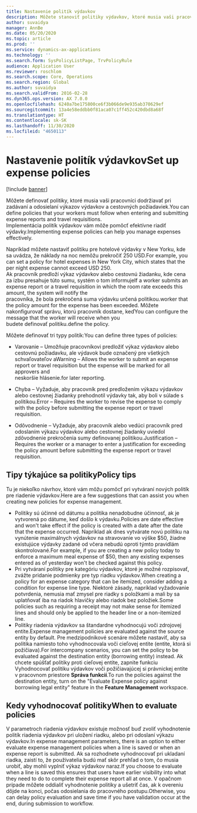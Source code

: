 ```yaml
---
title: Nastavenie politík výdavkov
description: Môžete stanoviť politiky výdavkov, ktoré musia vaši pracovníci dodržiavať pri zadávaní a odosielaní výkazov výdavkov a cestovných požiadaviek v Microsoft Dynamics 365 Finance.
author: suvaidya
manager: AnnBe
ms.date: 05/20/2020
ms.topic: article
ms.prod: ''
ms.service: dynamics-ax-applications
ms.technology: ''
ms.search.form: SysPolicyListPage, TrvPolicyRule
audience: Application User
ms.reviewer: roschlom
ms.search.scope: Core, Operations
ms.search.region: Global
ms.author: suvaidya
ms.search.validFrom: 2016-02-28
ms.dyn365.ops.version: AX 7.0.0
ms.openlocfilehash: 6240a7be175800ce6f3b066de9e935ab370629ef
ms.sourcegitcommit: 13a4e58eddbb0f81aca07c1ff452c420dbd8a68f
ms.translationtype: HT
ms.contentlocale: sk-SK
ms.lasthandoff: 11/30/2020
ms.locfileid: "4650113"
---
```

# <a name="set-up-expense-policies"></a><span data-ttu-id="6fce3-103">Nastavenie politík výdavkov</span><span class="sxs-lookup"><span data-stu-id="6fce3-103">Set up expense policies</span></span>

[!include [banner](../includes/banner.md)]

<span data-ttu-id="6fce3-104">Môžete definovať politiky, ktoré musia vaši pracovníci dodržiavať pri zadávaní a odosielaní výkazov výdavkov a cestovných požiadaviek.</span><span class="sxs-lookup"><span data-stu-id="6fce3-104">You can define policies that your workers must follow when entering and submitting expense reports and travel requisitions.</span></span>         
<span data-ttu-id="6fce3-105">Implementácia politík výdavkov vám môže pomôcť efektívne riadiť výdavky.</span><span class="sxs-lookup"><span data-stu-id="6fce3-105">Implementing expense policies can help you manage expenses effectively.</span></span>         

<span data-ttu-id="6fce3-106">Napríklad môžete nastaviť politiku pre hotelové výdavky v New Yorku, kde sa uvádza, že náklady na noc nemôžu prekročiť 250 USD.</span><span class="sxs-lookup"><span data-stu-id="6fce3-106">For example, you can set a policy for hotel expenses in New York City, which states that the per night expense cannot exceed USD 250.</span></span>       
<span data-ttu-id="6fce3-107">Ak pracovník predloží výkaz výdavkov alebo cestovnú žiadanku, kde cena za izbu presahuje túto sumu, systém o tom informuje</span><span class="sxs-lookup"><span data-stu-id="6fce3-107">If a worker submits an expense report or a travel requisition in which the room rate exceeds this amount, the system will notify the</span></span>        
<span data-ttu-id="6fce3-108">pracovníka, že bola prekročená suma výdavku určená politikou.</span><span class="sxs-lookup"><span data-stu-id="6fce3-108">worker that the policy amount for the expense has been exceeded.</span></span> <span data-ttu-id="6fce3-109">Môžete nakonfigurovať správu, ktorú pracovník dostane, keď</span><span class="sxs-lookup"><span data-stu-id="6fce3-109">You can configure the message that the worker will receive when you</span></span>        
<span data-ttu-id="6fce3-110">budete definovať politiku.</span><span class="sxs-lookup"><span data-stu-id="6fce3-110">define the policy.</span></span>      
        
<span data-ttu-id="6fce3-111">Môžete definovať tri typy politík:</span><span class="sxs-lookup"><span data-stu-id="6fce3-111">You can define three types of policies:</span></span>         
        
- <span data-ttu-id="6fce3-112">Varovanie – Umožňuje pracovníkovi predložiť výkaz výdavkov alebo cestovnú požiadavku, ale výdavok bude označený pre všetkých schvaľovateľov a</span><span class="sxs-lookup"><span data-stu-id="6fce3-112">Warning – Allows the worker to submit an expense report or travel requisition but the expense will be marked for all approvers and</span></span>        
  <span data-ttu-id="6fce3-113">neskoršie hlásenie.</span><span class="sxs-lookup"><span data-stu-id="6fce3-113">for later reporting.</span></span>        

- <span data-ttu-id="6fce3-114">Chyba – Vyžaduje, aby pracovník pred predložením výkazu výdavkov alebo cestovnej žiadanky prehodnotil výdavky tak, aby boli v súlade s politikou.</span><span class="sxs-lookup"><span data-stu-id="6fce3-114">Error – Requires the worker to revise the expense to comply with the policy before submitting the expense report or travel requisition.</span></span>       
 
 - <span data-ttu-id="6fce3-115">Odôvodnenie – Vyžaduje, aby pracovník alebo vedúci pracovník pred odoslaním výkazu výdavkov alebo cestovnej žiadanky uviedol zdôvodnenie prekročenia sumy definovanej politikou.</span><span class="sxs-lookup"><span data-stu-id="6fce3-115">Justification – Requires the worker or a manager to enter a justification for exceeding the policy amount before submitting the expense report or travel requisition.</span></span>        

## <a name="policy-tips"></a><span data-ttu-id="6fce3-116">Tipy týkajúce sa politiky</span><span class="sxs-lookup"><span data-stu-id="6fce3-116">Policy tips</span></span>
<span data-ttu-id="6fce3-117">Tu je niekoľko návrhov, ktoré vám môžu pomôcť pri vytváraní nových politík pre riadenie výdavkov.</span><span class="sxs-lookup"><span data-stu-id="6fce3-117">Here are a few suggestions that can assist you when creating new policies for expense management.</span></span> 
* <span data-ttu-id="6fce3-118">Politiky sú účinné od dátumu a politika nenadobudne účinnosť, ak je vytvorená po dátume, keď došlo k výdavku.</span><span class="sxs-lookup"><span data-stu-id="6fce3-118">Policies are date effective and won't take effect if the policy is created with a date after the date that the expense occurred.</span></span> <span data-ttu-id="6fce3-119">Napríklad ak dnes vytvárate novú politiku na vynútenie maximálnych výdavkov na stravovanie vo výške $50, žiadne existujúce výdavky zadané od včera nebudú oproti týmto pravidlám skontrolované.</span><span class="sxs-lookup"><span data-stu-id="6fce3-119">For example, if you are creating a new policy today to enforce a maximum meal expense of $50, then any existing expenses entered as of yesterday won't be checked against this policy.</span></span>
* <span data-ttu-id="6fce3-120">Pri vytváraní politiky pre kategóriu výdavkov, ktoré je možné rozpisovať, zvážte pridanie podmienky pre typ riadku výdavkov.</span><span class="sxs-lookup"><span data-stu-id="6fce3-120">When creating a policy for an expense category that can be itemized, consider adding a condition for expense line type.</span></span> <span data-ttu-id="6fce3-121">Niektoré zásady, napríklad vyžadovanie potvrdenia, nemusia mať zmysel pre riadky s položkami a mali by sa uplatňovať iba na riadok hlavičky alebo riadok bez položiek.</span><span class="sxs-lookup"><span data-stu-id="6fce3-121">Some policies such as requiring a receipt may not make sense for itemized lines and should only be applied to the header line or a non-itemized line.</span></span> 
* <span data-ttu-id="6fce3-122">Politiky riadenia výdavkov sa štandardne vyhodnocujú voči zdrojovej entite.</span><span class="sxs-lookup"><span data-stu-id="6fce3-122">Expense management policies are evaluated against the source entity by default.</span></span> <span data-ttu-id="6fce3-123">Pre medzipodnikové scenáre môžete nastaviť, aby sa politika namiesto toho vyhodnocovala voči cieľovej entite (entite, ktorá si požičiava).</span><span class="sxs-lookup"><span data-stu-id="6fce3-123">For intercompany scenarios, you can set the policy to be evaluated against the destination entity (borrowing entity) instead.</span></span> <span data-ttu-id="6fce3-124">Ak chcete spúšťať politiky proti cieľovej entite, zapnite funkciu Vyhodnocovať politiku výdavkov voči požičiavajúcej si právnickej entite v pracovnom priestore **Správa funkcií**.</span><span class="sxs-lookup"><span data-stu-id="6fce3-124">To run the policies against the destination entity, turn on the "Evaluate Expense policy against borrowing legal entity" feature in the **Feature Management** workspace.</span></span>

## <a name="when-to-evaluate-policies"></a><span data-ttu-id="6fce3-125">Kedy vyhodnocovať politiky</span><span class="sxs-lookup"><span data-stu-id="6fce3-125">When to evaluate policies</span></span>

<span data-ttu-id="6fce3-126">V parametroch riadenia výdavkov existuje možnosť buď zvoliť vyhodnotenie politík riadenia výdavkov pri uložení riadku, alebo pri odoslaní výkazu výdavkov.</span><span class="sxs-lookup"><span data-stu-id="6fce3-126">In expense management parameters, there is an option to either evaluate expense management policies when a line is saved or when an expense report is submitted.</span></span> <span data-ttu-id="6fce3-127">Ak sa rozhodnete vyhodnocovať pri ukladaní riadka, zaistí to, že používatelia budú mať skôr prehľad o tom, čo musia urobiť, aby mohli vyplniť výkaz výdavkov naraz.</span><span class="sxs-lookup"><span data-stu-id="6fce3-127">If you choose to evaluate when a line is saved this ensures that users have earlier visibility into what they need to do to complete their expense report all at once.</span></span> <span data-ttu-id="6fce3-128">V opačnom prípade môžete oddialiť vyhodnotenie politiky a ušetriť čas, ak k overeniu dôjde na konci, počas odosielania do pracovného postupu.</span><span class="sxs-lookup"><span data-stu-id="6fce3-128">Otherwise, you can delay policy evaluation and save time if you have validation occur at the end, during submission to workflow.</span></span>
